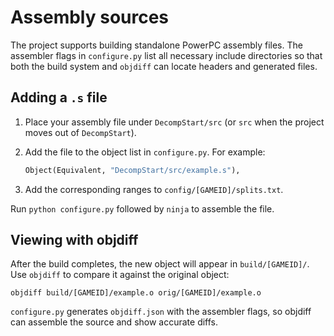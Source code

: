 # Assembly sources

The project supports building standalone PowerPC assembly files. The assembler
flags in `configure.py` list all necessary include directories so that both the
build system and `objdiff` can locate headers and generated files.

## Adding a `.s` file

1. Place your assembly file under `DecompStart/src` (or `src` when the project
   moves out of `DecompStart`).
2. Add the file to the object list in `configure.py`. For example:

   ```python
   Object(Equivalent, "DecompStart/src/example.s"),
   ```
3. Add the corresponding ranges to `config/[GAMEID]/splits.txt`.

Run `python configure.py` followed by `ninja` to assemble the file.

## Viewing with objdiff

After the build completes, the new object will appear in
`build/[GAMEID]/`. Use `objdiff` to compare it against the original object:

```
objdiff build/[GAMEID]/example.o orig/[GAMEID]/example.o
```

`configure.py` generates `objdiff.json` with the assembler flags, so objdiff can
assemble the source and show accurate diffs.
